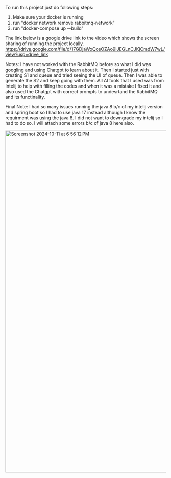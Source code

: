 To run this project just do following steps:
1. Make sure your docker is running
2. run "docker network remove rabbitmq-network"
3. run "docker-compose up --build"

The link below is a google drive link to the video which shows the screen sharing of running the project locally.
https://drive.google.com/file/d/17GDjaWxQxeOZAo9lJEGLnCJKjCmdW7wL/view?usp=drive_link

Notes:
I have not worked with the RabbitMQ before so what I did was googling and using Chatgpt to learn about it. Then I started just with creating S1 and queue and tried seeing the UI of queue. Then I was able to generate the S2 and keep going with them.
All AI tools that I used was from Intelij to help with filling the codes and when it was a mistake I fixed it and also used the Chatgpt with correct prompts to undesrtand the RabbitMQ and its functinality.

Final Note:
I had so many issues running the java 8 b/c of my intelij version and spring boot so I had to use java 17 instead although I know the requirment was using the java 8. I did not want to downgrade my intelij so I had to do so. I will attach some errors b/c of java 8 here also.

<img width="1070" alt="Screenshot 2024-10-11 at 6 56 12 PM" src="https://github.com/user-attachments/assets/ea03a901-00a8-4177-a5f3-978e86afada6">
